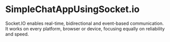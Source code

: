 # SimpleChatAppUsingSocket.io
Socket.IO enables real-time, bidirectional and event-based communication. It works on every platform, browser or device, focusing equally on reliability and speed.
